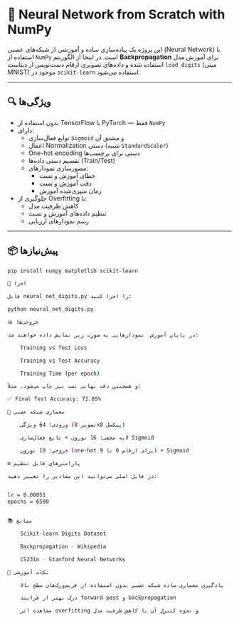 # 🧠 Neural Network from Scratch with NumPy

این پروژه یک پیاده‌سازی ساده و آموزشی از شبکه‌های عصبی (Neural Network) با استفاده از `NumPy` است. در اینجا از الگوریتم **Backpropagation** برای آموزش مدل استفاده شده و داده‌های تصویری ارقام دست‌نویس از دیتاست `load_digits` (مینی MNIST) موجود در `scikit-learn` استفاده می‌شود.

---

## 🔍 ویژگی‌ها

- بدون استفاده از TensorFlow یا PyTorch — فقط `NumPy`
- دارای:
  - توابع فعال‌سازی `Sigmoid` و مشتق آن
  - اعمال Normalization دستی (شبیه `StandardScaler`)
  - One-hot encoding دستی برای برچسب‌ها
  - تقسیم دستی داده‌ها (Train/Test)
  - مصورسازی نمودارهای:
    - خطای آموزش و تست
    - دقت آموزش و تست
    - زمان سپری‌شده آموزش
- جلوگیری از Overfitting با:
  - کاهش ظرفیت مدل
  - تنظیم داده‌های آموزش و تست
  - رسم نمودارهای ارزیابی

---

## 📦 پیش‌نیازها

```bash
pip install numpy matplotlib scikit-learn

🚀 اجرا

فایل neural_net_digits.py را اجرا کنید:

python neural_net_digits.py

📊 خروجی‌ها

در پایان آموزش، نمودارهایی به صورت زیر نمایش داده خواهند شد:

    Training vs Test Loss

    Training vs Test Accuracy

    Training Time (per epoch)

و همچنین دقت نهایی تست نیز چاپ می‌شود، مثلاً:

✅ Final Test Accuracy: 72.85%

🧠 معماری شبکه عصبی

    ورودی: 64 ویژگی (تصویر 8x8 پیکسل)

    لایه مخفی: 16 نورون + تابع فعال‌سازی Sigmoid

    خروجی: 10 نورون (one-hot برای ارقام 0 تا 9) + Sigmoid

⚙️ پارامترهای قابل تنظیم

در فایل اصلی می‌توانید این مقادیر را تغییر دهید:


lr = 0.00051
epochs = 6500


📚 منابع

    Scikit-learn Digits Dataset

    Backpropagation - Wikipedia

    CS231n - Stanford Neural Networks

📌 نکات آموزشی

    یادگیری معماری ساده شبکه عصبی بدون استفاده از فریم‌ورک‌های سطح بالا

    درک بهتر از فرایند forward pass و backpropagation

    مشاهده اثر overfitting و نحوه کنترل آن با کاهش ظرفیت مدل
